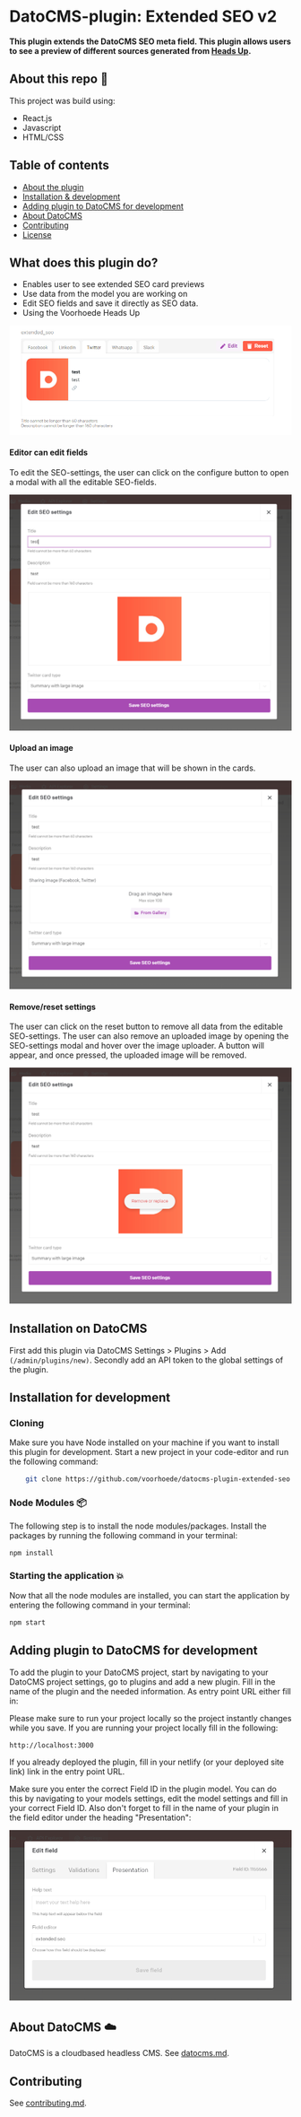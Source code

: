 # DatoCMS-plugin: Extended SEO v2

**This plugin extends the DatoCMS SEO meta field. This plugin allows users to see a preview of different sources generated from [Heads Up](https://github.com/voorhoede/heads-up).**

## About this repo :scroll:
This project was build using:
- React.js
- Javascript
- HTML/CSS

## Table of contents
- [About the plugin](#what-does-this-plugin-do)
- [Installation & development](#installation-on-datocms)
- [Adding plugin to DatoCMS for development](#adding-plugin-to-datocms-for-development)
- [About DatoCMS](#about-datocms-cloud)
- [Contributing](#contributing)
- [License](#license)

## What does this plugin do?

* Enables user to see extended SEO card previews
* Use data from the model you are working on
* Edit SEO fields and save it directly as SEO data.
* Using the Voorhoede Heads Up

![extended seo plugin](https://github.com/voorhoede/datocms-plugin-extended-seo-v2/raw/main/docs/extended-seo-plugin.png)


#### Editor can edit fields
To edit the SEO-settings, the user can click on the configure button to open a modal with all the editable SEO-fields.

![edit fields](https://github.com/voorhoede/datocms-plugin-extended-seo-v2/raw/main/docs/extended-seo-edit-title.png)


#### Upload an image
The user can also upload an image that will be shown in the cards.

![upload image section](https://github.com/voorhoede/datocms-plugin-extended-seo-v2/raw/main/docs/extended-seo-add-image.png)


#### Remove/reset settings
The user can click on the reset button to remove all data from the editable SEO-settings. The user can also remove an uploaded image by opening the SEO-settings modal and hover over the image uploader. A button will appear, and once pressed, the uploaded image will be removed.

![remove or replace button](https://github.com/voorhoede/datocms-plugin-extended-seo-v2/raw/main/docs/extended-seo-remove-or-replace.png)



## Installation on DatoCMS
First add this plugin via DatoCMS Settings > Plugins > Add ```(/admin/plugins/new)```.
Secondly add an API token to the global settings of the plugin.


## Installation for development

### Cloning
Make sure you have Node installed on your machine if you want to install this plugin for development. Start a new project in your code-editor and run the following command:


```bash
    git clone https://github.com/voorhoede/datocms-plugin-extended-seo

```

### Node Modules 📦
The following step is to install the node modules/packages. Install the packages by running the following command in your terminal:

```bash
npm install
```

### Starting the application :collision:
Now that all the node modules are installed, you can start the application by entering the following command in your terminal:

```bash
npm start
```

## Adding plugin to DatoCMS for development
To add the plugin to your DatoCMS project, start by navigating to your DatoCMS project settings, go to plugins and add a new plugin.
Fill in the name of the plugin and the needed information. As entry point URL either fill in:

Please make sure to run your project locally so the project instantly changes while you save. If you are running your project locally fill in the following:

```bash
http://localhost:3000
```

If you already deployed the plugin, fill in your netlify (or your deployed site link) link in the entry point URL.

Make sure you enter the correct Field ID in the plugin model. You can do this by navigating to your models settings, edit the model settings and fill in your correct Field ID.
Also don't forget to fill in the name of your plugin in the field editor under the heading "Presentation":

![correct field id settings](https://github.com/voorhoede/datocms-plugin-extended-seo-v2/raw/main/docs/extended-seo-edit-field.png)

## About DatoCMS :cloud:
DatoCMS is a cloudbased headless CMS. See [datocms.md](https://github.com/voorhoede/datocms-plugin-extended-seo-v2/blob/main/datocms.md).

## Contributing

See [contributing.md](https://github.com/voorhoede/datocms-plugin-extended-seo-v2/blob/main/contributing.md).
